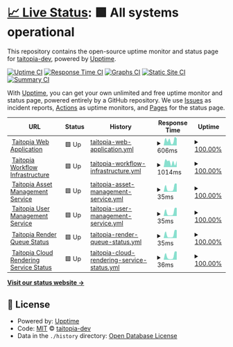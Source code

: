 # [📈 Live Status](https://status.taitopia.design): <!--live status--> **🟩 All systems operational**

This repository contains the open-source uptime monitor and status page for [taitopia-dev](https://status.taitopia.design), powered by [Upptime](https://github.com/upptime/upptime).

[![Uptime CI](https://github.com/taitopia-dev/taitopia-status-page/workflows/Uptime%20CI/badge.svg)](https://github.com/taitopia-dev/taitopia-status-page/actions?query=workflow%3A%22Uptime+CI%22)
[![Response Time CI](https://github.com/taitopia-dev/taitopia-status-page/workflows/Response%20Time%20CI/badge.svg)](https://github.com/taitopia-dev/taitopia-status-page/actions?query=workflow%3A%22Response+Time+CI%22)
[![Graphs CI](https://github.com/taitopia-dev/taitopia-status-page/workflows/Graphs%20CI/badge.svg)](https://github.com/taitopia-dev/taitopia-status-page/actions?query=workflow%3A%22Graphs+CI%22)
[![Static Site CI](https://github.com/taitopia-dev/taitopia-status-page/workflows/Static%20Site%20CI/badge.svg)](https://github.com/taitopia-dev/taitopia-status-page/actions?query=workflow%3A%22Static+Site+CI%22)
[![Summary CI](https://github.com/taitopia-dev/taitopia-status-page/workflows/Summary%20CI/badge.svg)](https://github.com/taitopia-dev/taitopia-status-page/actions?query=workflow%3A%22Summary+CI%22)

With [Upptime](https://upptime.js.org), you can get your own unlimited and free uptime monitor and status page, powered entirely by a GitHub repository. We use [Issues](https://github.com/taitopia-dev/taitopia-status-page/issues) as incident reports, [Actions](https://github.com/taitopia-dev/taitopia-status-page/actions) as uptime monitors, and [Pages](https://status.taitopia.design) for the status page.

<!--start: status pages-->
<!-- This summary is generated by Upptime (https://github.com/upptime/upptime) -->
<!-- Do not edit this manually, your changes will be overwritten -->
<!-- prettier-ignore -->
| URL | Status | History | Response Time | Uptime |
| --- | ------ | ------- | ------------- | ------ |
| <img alt="" src="https://icons.duckduckgo.com/ip3/app.taitopia.design.ico" height="13"> [Taitopia Web Application](https://app.taitopia.design) | 🟩 Up | [taitopia-web-application.yml](https://github.com/taitopia-dev/taitopia-status-page/commits/HEAD/history/taitopia-web-application.yml) | <details><summary><img alt="Response time graph" src="./graphs/taitopia-web-application/response-time-week.png" height="20"> 606ms</summary><br><a href="https://status.taitopia.design/history/taitopia-web-application"><img alt="Response time 452" src="https://img.shields.io/endpoint?url=https%3A%2F%2Fraw.githubusercontent.com%2Ftaitopia-dev%2Ftaitopia-status-page%2FHEAD%2Fapi%2Ftaitopia-web-application%2Fresponse-time.json"></a><br><a href="https://status.taitopia.design/history/taitopia-web-application"><img alt="24-hour response time 1286" src="https://img.shields.io/endpoint?url=https%3A%2F%2Fraw.githubusercontent.com%2Ftaitopia-dev%2Ftaitopia-status-page%2FHEAD%2Fapi%2Ftaitopia-web-application%2Fresponse-time-day.json"></a><br><a href="https://status.taitopia.design/history/taitopia-web-application"><img alt="7-day response time 606" src="https://img.shields.io/endpoint?url=https%3A%2F%2Fraw.githubusercontent.com%2Ftaitopia-dev%2Ftaitopia-status-page%2FHEAD%2Fapi%2Ftaitopia-web-application%2Fresponse-time-week.json"></a><br><a href="https://status.taitopia.design/history/taitopia-web-application"><img alt="30-day response time 524" src="https://img.shields.io/endpoint?url=https%3A%2F%2Fraw.githubusercontent.com%2Ftaitopia-dev%2Ftaitopia-status-page%2FHEAD%2Fapi%2Ftaitopia-web-application%2Fresponse-time-month.json"></a><br><a href="https://status.taitopia.design/history/taitopia-web-application"><img alt="1-year response time 452" src="https://img.shields.io/endpoint?url=https%3A%2F%2Fraw.githubusercontent.com%2Ftaitopia-dev%2Ftaitopia-status-page%2FHEAD%2Fapi%2Ftaitopia-web-application%2Fresponse-time-year.json"></a></details> | <details><summary><a href="https://status.taitopia.design/history/taitopia-web-application">100.00%</a></summary><a href="https://status.taitopia.design/history/taitopia-web-application"><img alt="All-time uptime 100.00%" src="https://img.shields.io/endpoint?url=https%3A%2F%2Fraw.githubusercontent.com%2Ftaitopia-dev%2Ftaitopia-status-page%2FHEAD%2Fapi%2Ftaitopia-web-application%2Fuptime.json"></a><br><a href="https://status.taitopia.design/history/taitopia-web-application"><img alt="24-hour uptime 100.00%" src="https://img.shields.io/endpoint?url=https%3A%2F%2Fraw.githubusercontent.com%2Ftaitopia-dev%2Ftaitopia-status-page%2FHEAD%2Fapi%2Ftaitopia-web-application%2Fuptime-day.json"></a><br><a href="https://status.taitopia.design/history/taitopia-web-application"><img alt="7-day uptime 100.00%" src="https://img.shields.io/endpoint?url=https%3A%2F%2Fraw.githubusercontent.com%2Ftaitopia-dev%2Ftaitopia-status-page%2FHEAD%2Fapi%2Ftaitopia-web-application%2Fuptime-week.json"></a><br><a href="https://status.taitopia.design/history/taitopia-web-application"><img alt="30-day uptime 100.00%" src="https://img.shields.io/endpoint?url=https%3A%2F%2Fraw.githubusercontent.com%2Ftaitopia-dev%2Ftaitopia-status-page%2FHEAD%2Fapi%2Ftaitopia-web-application%2Fuptime-month.json"></a><br><a href="https://status.taitopia.design/history/taitopia-web-application"><img alt="1-year uptime 100.00%" src="https://img.shields.io/endpoint?url=https%3A%2F%2Fraw.githubusercontent.com%2Ftaitopia-dev%2Ftaitopia-status-page%2FHEAD%2Fapi%2Ftaitopia-web-application%2Fuptime-year.json"></a></details>
| <img alt="" src="https://icons.duckduckgo.com/ip3/status-api.taitopia.design.ico" height="13"> [Taitopia Workflow Infrastructure](https://status-api.taitopia.design/health/workflow) | 🟩 Up | [taitopia-workflow-infrastructure.yml](https://github.com/taitopia-dev/taitopia-status-page/commits/HEAD/history/taitopia-workflow-infrastructure.yml) | <details><summary><img alt="Response time graph" src="./graphs/taitopia-workflow-infrastructure/response-time-week.png" height="20"> 1014ms</summary><br><a href="https://status.taitopia.design/history/taitopia-workflow-infrastructure"><img alt="Response time 934" src="https://img.shields.io/endpoint?url=https%3A%2F%2Fraw.githubusercontent.com%2Ftaitopia-dev%2Ftaitopia-status-page%2FHEAD%2Fapi%2Ftaitopia-workflow-infrastructure%2Fresponse-time.json"></a><br><a href="https://status.taitopia.design/history/taitopia-workflow-infrastructure"><img alt="24-hour response time 1494" src="https://img.shields.io/endpoint?url=https%3A%2F%2Fraw.githubusercontent.com%2Ftaitopia-dev%2Ftaitopia-status-page%2FHEAD%2Fapi%2Ftaitopia-workflow-infrastructure%2Fresponse-time-day.json"></a><br><a href="https://status.taitopia.design/history/taitopia-workflow-infrastructure"><img alt="7-day response time 1014" src="https://img.shields.io/endpoint?url=https%3A%2F%2Fraw.githubusercontent.com%2Ftaitopia-dev%2Ftaitopia-status-page%2FHEAD%2Fapi%2Ftaitopia-workflow-infrastructure%2Fresponse-time-week.json"></a><br><a href="https://status.taitopia.design/history/taitopia-workflow-infrastructure"><img alt="30-day response time 966" src="https://img.shields.io/endpoint?url=https%3A%2F%2Fraw.githubusercontent.com%2Ftaitopia-dev%2Ftaitopia-status-page%2FHEAD%2Fapi%2Ftaitopia-workflow-infrastructure%2Fresponse-time-month.json"></a><br><a href="https://status.taitopia.design/history/taitopia-workflow-infrastructure"><img alt="1-year response time 934" src="https://img.shields.io/endpoint?url=https%3A%2F%2Fraw.githubusercontent.com%2Ftaitopia-dev%2Ftaitopia-status-page%2FHEAD%2Fapi%2Ftaitopia-workflow-infrastructure%2Fresponse-time-year.json"></a></details> | <details><summary><a href="https://status.taitopia.design/history/taitopia-workflow-infrastructure">100.00%</a></summary><a href="https://status.taitopia.design/history/taitopia-workflow-infrastructure"><img alt="All-time uptime 99.76%" src="https://img.shields.io/endpoint?url=https%3A%2F%2Fraw.githubusercontent.com%2Ftaitopia-dev%2Ftaitopia-status-page%2FHEAD%2Fapi%2Ftaitopia-workflow-infrastructure%2Fuptime.json"></a><br><a href="https://status.taitopia.design/history/taitopia-workflow-infrastructure"><img alt="24-hour uptime 100.00%" src="https://img.shields.io/endpoint?url=https%3A%2F%2Fraw.githubusercontent.com%2Ftaitopia-dev%2Ftaitopia-status-page%2FHEAD%2Fapi%2Ftaitopia-workflow-infrastructure%2Fuptime-day.json"></a><br><a href="https://status.taitopia.design/history/taitopia-workflow-infrastructure"><img alt="7-day uptime 100.00%" src="https://img.shields.io/endpoint?url=https%3A%2F%2Fraw.githubusercontent.com%2Ftaitopia-dev%2Ftaitopia-status-page%2FHEAD%2Fapi%2Ftaitopia-workflow-infrastructure%2Fuptime-week.json"></a><br><a href="https://status.taitopia.design/history/taitopia-workflow-infrastructure"><img alt="30-day uptime 100.00%" src="https://img.shields.io/endpoint?url=https%3A%2F%2Fraw.githubusercontent.com%2Ftaitopia-dev%2Ftaitopia-status-page%2FHEAD%2Fapi%2Ftaitopia-workflow-infrastructure%2Fuptime-month.json"></a><br><a href="https://status.taitopia.design/history/taitopia-workflow-infrastructure"><img alt="1-year uptime 99.76%" src="https://img.shields.io/endpoint?url=https%3A%2F%2Fraw.githubusercontent.com%2Ftaitopia-dev%2Ftaitopia-status-page%2FHEAD%2Fapi%2Ftaitopia-workflow-infrastructure%2Fuptime-year.json"></a></details>
| <img alt="" src="https://icons.duckduckgo.com/ip3/status-api.taitopia.design.ico" height="13"> [Taitopia Asset Management Service](https://status-api.taitopia.design/health/tortilla) | 🟩 Up | [taitopia-asset-management-service.yml](https://github.com/taitopia-dev/taitopia-status-page/commits/HEAD/history/taitopia-asset-management-service.yml) | <details><summary><img alt="Response time graph" src="./graphs/taitopia-asset-management-service/response-time-week.png" height="20"> 35ms</summary><br><a href="https://status.taitopia.design/history/taitopia-asset-management-service"><img alt="Response time 33" src="https://img.shields.io/endpoint?url=https%3A%2F%2Fraw.githubusercontent.com%2Ftaitopia-dev%2Ftaitopia-status-page%2FHEAD%2Fapi%2Ftaitopia-asset-management-service%2Fresponse-time.json"></a><br><a href="https://status.taitopia.design/history/taitopia-asset-management-service"><img alt="24-hour response time 71" src="https://img.shields.io/endpoint?url=https%3A%2F%2Fraw.githubusercontent.com%2Ftaitopia-dev%2Ftaitopia-status-page%2FHEAD%2Fapi%2Ftaitopia-asset-management-service%2Fresponse-time-day.json"></a><br><a href="https://status.taitopia.design/history/taitopia-asset-management-service"><img alt="7-day response time 35" src="https://img.shields.io/endpoint?url=https%3A%2F%2Fraw.githubusercontent.com%2Ftaitopia-dev%2Ftaitopia-status-page%2FHEAD%2Fapi%2Ftaitopia-asset-management-service%2Fresponse-time-week.json"></a><br><a href="https://status.taitopia.design/history/taitopia-asset-management-service"><img alt="30-day response time 37" src="https://img.shields.io/endpoint?url=https%3A%2F%2Fraw.githubusercontent.com%2Ftaitopia-dev%2Ftaitopia-status-page%2FHEAD%2Fapi%2Ftaitopia-asset-management-service%2Fresponse-time-month.json"></a><br><a href="https://status.taitopia.design/history/taitopia-asset-management-service"><img alt="1-year response time 33" src="https://img.shields.io/endpoint?url=https%3A%2F%2Fraw.githubusercontent.com%2Ftaitopia-dev%2Ftaitopia-status-page%2FHEAD%2Fapi%2Ftaitopia-asset-management-service%2Fresponse-time-year.json"></a></details> | <details><summary><a href="https://status.taitopia.design/history/taitopia-asset-management-service">100.00%</a></summary><a href="https://status.taitopia.design/history/taitopia-asset-management-service"><img alt="All-time uptime 100.00%" src="https://img.shields.io/endpoint?url=https%3A%2F%2Fraw.githubusercontent.com%2Ftaitopia-dev%2Ftaitopia-status-page%2FHEAD%2Fapi%2Ftaitopia-asset-management-service%2Fuptime.json"></a><br><a href="https://status.taitopia.design/history/taitopia-asset-management-service"><img alt="24-hour uptime 100.00%" src="https://img.shields.io/endpoint?url=https%3A%2F%2Fraw.githubusercontent.com%2Ftaitopia-dev%2Ftaitopia-status-page%2FHEAD%2Fapi%2Ftaitopia-asset-management-service%2Fuptime-day.json"></a><br><a href="https://status.taitopia.design/history/taitopia-asset-management-service"><img alt="7-day uptime 100.00%" src="https://img.shields.io/endpoint?url=https%3A%2F%2Fraw.githubusercontent.com%2Ftaitopia-dev%2Ftaitopia-status-page%2FHEAD%2Fapi%2Ftaitopia-asset-management-service%2Fuptime-week.json"></a><br><a href="https://status.taitopia.design/history/taitopia-asset-management-service"><img alt="30-day uptime 100.00%" src="https://img.shields.io/endpoint?url=https%3A%2F%2Fraw.githubusercontent.com%2Ftaitopia-dev%2Ftaitopia-status-page%2FHEAD%2Fapi%2Ftaitopia-asset-management-service%2Fuptime-month.json"></a><br><a href="https://status.taitopia.design/history/taitopia-asset-management-service"><img alt="1-year uptime 100.00%" src="https://img.shields.io/endpoint?url=https%3A%2F%2Fraw.githubusercontent.com%2Ftaitopia-dev%2Ftaitopia-status-page%2FHEAD%2Fapi%2Ftaitopia-asset-management-service%2Fuptime-year.json"></a></details>
| <img alt="" src="https://icons.duckduckgo.com/ip3/status-api.taitopia.design.ico" height="13"> [Taitopia User Management Service](https://status-api.taitopia.design/health/salsa) | 🟩 Up | [taitopia-user-management-service.yml](https://github.com/taitopia-dev/taitopia-status-page/commits/HEAD/history/taitopia-user-management-service.yml) | <details><summary><img alt="Response time graph" src="./graphs/taitopia-user-management-service/response-time-week.png" height="20"> 35ms</summary><br><a href="https://status.taitopia.design/history/taitopia-user-management-service"><img alt="Response time 32" src="https://img.shields.io/endpoint?url=https%3A%2F%2Fraw.githubusercontent.com%2Ftaitopia-dev%2Ftaitopia-status-page%2FHEAD%2Fapi%2Ftaitopia-user-management-service%2Fresponse-time.json"></a><br><a href="https://status.taitopia.design/history/taitopia-user-management-service"><img alt="24-hour response time 70" src="https://img.shields.io/endpoint?url=https%3A%2F%2Fraw.githubusercontent.com%2Ftaitopia-dev%2Ftaitopia-status-page%2FHEAD%2Fapi%2Ftaitopia-user-management-service%2Fresponse-time-day.json"></a><br><a href="https://status.taitopia.design/history/taitopia-user-management-service"><img alt="7-day response time 35" src="https://img.shields.io/endpoint?url=https%3A%2F%2Fraw.githubusercontent.com%2Ftaitopia-dev%2Ftaitopia-status-page%2FHEAD%2Fapi%2Ftaitopia-user-management-service%2Fresponse-time-week.json"></a><br><a href="https://status.taitopia.design/history/taitopia-user-management-service"><img alt="30-day response time 36" src="https://img.shields.io/endpoint?url=https%3A%2F%2Fraw.githubusercontent.com%2Ftaitopia-dev%2Ftaitopia-status-page%2FHEAD%2Fapi%2Ftaitopia-user-management-service%2Fresponse-time-month.json"></a><br><a href="https://status.taitopia.design/history/taitopia-user-management-service"><img alt="1-year response time 32" src="https://img.shields.io/endpoint?url=https%3A%2F%2Fraw.githubusercontent.com%2Ftaitopia-dev%2Ftaitopia-status-page%2FHEAD%2Fapi%2Ftaitopia-user-management-service%2Fresponse-time-year.json"></a></details> | <details><summary><a href="https://status.taitopia.design/history/taitopia-user-management-service">100.00%</a></summary><a href="https://status.taitopia.design/history/taitopia-user-management-service"><img alt="All-time uptime 100.00%" src="https://img.shields.io/endpoint?url=https%3A%2F%2Fraw.githubusercontent.com%2Ftaitopia-dev%2Ftaitopia-status-page%2FHEAD%2Fapi%2Ftaitopia-user-management-service%2Fuptime.json"></a><br><a href="https://status.taitopia.design/history/taitopia-user-management-service"><img alt="24-hour uptime 100.00%" src="https://img.shields.io/endpoint?url=https%3A%2F%2Fraw.githubusercontent.com%2Ftaitopia-dev%2Ftaitopia-status-page%2FHEAD%2Fapi%2Ftaitopia-user-management-service%2Fuptime-day.json"></a><br><a href="https://status.taitopia.design/history/taitopia-user-management-service"><img alt="7-day uptime 100.00%" src="https://img.shields.io/endpoint?url=https%3A%2F%2Fraw.githubusercontent.com%2Ftaitopia-dev%2Ftaitopia-status-page%2FHEAD%2Fapi%2Ftaitopia-user-management-service%2Fuptime-week.json"></a><br><a href="https://status.taitopia.design/history/taitopia-user-management-service"><img alt="30-day uptime 100.00%" src="https://img.shields.io/endpoint?url=https%3A%2F%2Fraw.githubusercontent.com%2Ftaitopia-dev%2Ftaitopia-status-page%2FHEAD%2Fapi%2Ftaitopia-user-management-service%2Fuptime-month.json"></a><br><a href="https://status.taitopia.design/history/taitopia-user-management-service"><img alt="1-year uptime 100.00%" src="https://img.shields.io/endpoint?url=https%3A%2F%2Fraw.githubusercontent.com%2Ftaitopia-dev%2Ftaitopia-status-page%2FHEAD%2Fapi%2Ftaitopia-user-management-service%2Fuptime-year.json"></a></details>
| <img alt="" src="https://icons.duckduckgo.com/ip3/status-api.taitopia.design.ico" height="13"> [Taitopia Render Queue Status](https://status-api.taitopia.design/health/camote) | 🟩 Up | [taitopia-render-queue-status.yml](https://github.com/taitopia-dev/taitopia-status-page/commits/HEAD/history/taitopia-render-queue-status.yml) | <details><summary><img alt="Response time graph" src="./graphs/taitopia-render-queue-status/response-time-week.png" height="20"> 35ms</summary><br><a href="https://status.taitopia.design/history/taitopia-render-queue-status"><img alt="Response time 32" src="https://img.shields.io/endpoint?url=https%3A%2F%2Fraw.githubusercontent.com%2Ftaitopia-dev%2Ftaitopia-status-page%2FHEAD%2Fapi%2Ftaitopia-render-queue-status%2Fresponse-time.json"></a><br><a href="https://status.taitopia.design/history/taitopia-render-queue-status"><img alt="24-hour response time 70" src="https://img.shields.io/endpoint?url=https%3A%2F%2Fraw.githubusercontent.com%2Ftaitopia-dev%2Ftaitopia-status-page%2FHEAD%2Fapi%2Ftaitopia-render-queue-status%2Fresponse-time-day.json"></a><br><a href="https://status.taitopia.design/history/taitopia-render-queue-status"><img alt="7-day response time 35" src="https://img.shields.io/endpoint?url=https%3A%2F%2Fraw.githubusercontent.com%2Ftaitopia-dev%2Ftaitopia-status-page%2FHEAD%2Fapi%2Ftaitopia-render-queue-status%2Fresponse-time-week.json"></a><br><a href="https://status.taitopia.design/history/taitopia-render-queue-status"><img alt="30-day response time 36" src="https://img.shields.io/endpoint?url=https%3A%2F%2Fraw.githubusercontent.com%2Ftaitopia-dev%2Ftaitopia-status-page%2FHEAD%2Fapi%2Ftaitopia-render-queue-status%2Fresponse-time-month.json"></a><br><a href="https://status.taitopia.design/history/taitopia-render-queue-status"><img alt="1-year response time 32" src="https://img.shields.io/endpoint?url=https%3A%2F%2Fraw.githubusercontent.com%2Ftaitopia-dev%2Ftaitopia-status-page%2FHEAD%2Fapi%2Ftaitopia-render-queue-status%2Fresponse-time-year.json"></a></details> | <details><summary><a href="https://status.taitopia.design/history/taitopia-render-queue-status">100.00%</a></summary><a href="https://status.taitopia.design/history/taitopia-render-queue-status"><img alt="All-time uptime 100.00%" src="https://img.shields.io/endpoint?url=https%3A%2F%2Fraw.githubusercontent.com%2Ftaitopia-dev%2Ftaitopia-status-page%2FHEAD%2Fapi%2Ftaitopia-render-queue-status%2Fuptime.json"></a><br><a href="https://status.taitopia.design/history/taitopia-render-queue-status"><img alt="24-hour uptime 100.00%" src="https://img.shields.io/endpoint?url=https%3A%2F%2Fraw.githubusercontent.com%2Ftaitopia-dev%2Ftaitopia-status-page%2FHEAD%2Fapi%2Ftaitopia-render-queue-status%2Fuptime-day.json"></a><br><a href="https://status.taitopia.design/history/taitopia-render-queue-status"><img alt="7-day uptime 100.00%" src="https://img.shields.io/endpoint?url=https%3A%2F%2Fraw.githubusercontent.com%2Ftaitopia-dev%2Ftaitopia-status-page%2FHEAD%2Fapi%2Ftaitopia-render-queue-status%2Fuptime-week.json"></a><br><a href="https://status.taitopia.design/history/taitopia-render-queue-status"><img alt="30-day uptime 100.00%" src="https://img.shields.io/endpoint?url=https%3A%2F%2Fraw.githubusercontent.com%2Ftaitopia-dev%2Ftaitopia-status-page%2FHEAD%2Fapi%2Ftaitopia-render-queue-status%2Fuptime-month.json"></a><br><a href="https://status.taitopia.design/history/taitopia-render-queue-status"><img alt="1-year uptime 100.00%" src="https://img.shields.io/endpoint?url=https%3A%2F%2Fraw.githubusercontent.com%2Ftaitopia-dev%2Ftaitopia-status-page%2FHEAD%2Fapi%2Ftaitopia-render-queue-status%2Fuptime-year.json"></a></details>
| <img alt="" src="https://icons.duckduckgo.com/ip3/status-api.taitopia.design.ico" height="13"> [Taitopia Cloud Rendering Service Status](https://status-api.taitopia.design/health/taco) | 🟩 Up | [taitopia-cloud-rendering-service-status.yml](https://github.com/taitopia-dev/taitopia-status-page/commits/HEAD/history/taitopia-cloud-rendering-service-status.yml) | <details><summary><img alt="Response time graph" src="./graphs/taitopia-cloud-rendering-service-status/response-time-week.png" height="20"> 36ms</summary><br><a href="https://status.taitopia.design/history/taitopia-cloud-rendering-service-status"><img alt="Response time 40" src="https://img.shields.io/endpoint?url=https%3A%2F%2Fraw.githubusercontent.com%2Ftaitopia-dev%2Ftaitopia-status-page%2FHEAD%2Fapi%2Ftaitopia-cloud-rendering-service-status%2Fresponse-time.json"></a><br><a href="https://status.taitopia.design/history/taitopia-cloud-rendering-service-status"><img alt="24-hour response time 70" src="https://img.shields.io/endpoint?url=https%3A%2F%2Fraw.githubusercontent.com%2Ftaitopia-dev%2Ftaitopia-status-page%2FHEAD%2Fapi%2Ftaitopia-cloud-rendering-service-status%2Fresponse-time-day.json"></a><br><a href="https://status.taitopia.design/history/taitopia-cloud-rendering-service-status"><img alt="7-day response time 36" src="https://img.shields.io/endpoint?url=https%3A%2F%2Fraw.githubusercontent.com%2Ftaitopia-dev%2Ftaitopia-status-page%2FHEAD%2Fapi%2Ftaitopia-cloud-rendering-service-status%2Fresponse-time-week.json"></a><br><a href="https://status.taitopia.design/history/taitopia-cloud-rendering-service-status"><img alt="30-day response time 40" src="https://img.shields.io/endpoint?url=https%3A%2F%2Fraw.githubusercontent.com%2Ftaitopia-dev%2Ftaitopia-status-page%2FHEAD%2Fapi%2Ftaitopia-cloud-rendering-service-status%2Fresponse-time-month.json"></a><br><a href="https://status.taitopia.design/history/taitopia-cloud-rendering-service-status"><img alt="1-year response time 40" src="https://img.shields.io/endpoint?url=https%3A%2F%2Fraw.githubusercontent.com%2Ftaitopia-dev%2Ftaitopia-status-page%2FHEAD%2Fapi%2Ftaitopia-cloud-rendering-service-status%2Fresponse-time-year.json"></a></details> | <details><summary><a href="https://status.taitopia.design/history/taitopia-cloud-rendering-service-status">100.00%</a></summary><a href="https://status.taitopia.design/history/taitopia-cloud-rendering-service-status"><img alt="All-time uptime 98.83%" src="https://img.shields.io/endpoint?url=https%3A%2F%2Fraw.githubusercontent.com%2Ftaitopia-dev%2Ftaitopia-status-page%2FHEAD%2Fapi%2Ftaitopia-cloud-rendering-service-status%2Fuptime.json"></a><br><a href="https://status.taitopia.design/history/taitopia-cloud-rendering-service-status"><img alt="24-hour uptime 100.00%" src="https://img.shields.io/endpoint?url=https%3A%2F%2Fraw.githubusercontent.com%2Ftaitopia-dev%2Ftaitopia-status-page%2FHEAD%2Fapi%2Ftaitopia-cloud-rendering-service-status%2Fuptime-day.json"></a><br><a href="https://status.taitopia.design/history/taitopia-cloud-rendering-service-status"><img alt="7-day uptime 100.00%" src="https://img.shields.io/endpoint?url=https%3A%2F%2Fraw.githubusercontent.com%2Ftaitopia-dev%2Ftaitopia-status-page%2FHEAD%2Fapi%2Ftaitopia-cloud-rendering-service-status%2Fuptime-week.json"></a><br><a href="https://status.taitopia.design/history/taitopia-cloud-rendering-service-status"><img alt="30-day uptime 98.83%" src="https://img.shields.io/endpoint?url=https%3A%2F%2Fraw.githubusercontent.com%2Ftaitopia-dev%2Ftaitopia-status-page%2FHEAD%2Fapi%2Ftaitopia-cloud-rendering-service-status%2Fuptime-month.json"></a><br><a href="https://status.taitopia.design/history/taitopia-cloud-rendering-service-status"><img alt="1-year uptime 98.83%" src="https://img.shields.io/endpoint?url=https%3A%2F%2Fraw.githubusercontent.com%2Ftaitopia-dev%2Ftaitopia-status-page%2FHEAD%2Fapi%2Ftaitopia-cloud-rendering-service-status%2Fuptime-year.json"></a></details>

<!--end: status pages-->

[**Visit our status website →**](https://status.taitopia.design)

## 📄 License

- Powered by: [Upptime](https://github.com/upptime/upptime)
- Code: [MIT](./LICENSE) © [taitopia-dev](https://status.taitopia.design)
- Data in the `./history` directory: [Open Database License](https://opendatacommons.org/licenses/odbl/1-0/)
